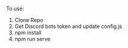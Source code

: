 To use:

1. Clone Repo
2. Get Discord bots token and update config.js
2. npm install
3. npm run serve
